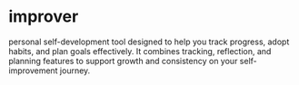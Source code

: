 # improver
personal self-development tool designed to help you track progress, adopt habits, and plan goals effectively. It combines tracking, reflection, and planning features to support growth and consistency on your self-improvement journey.
